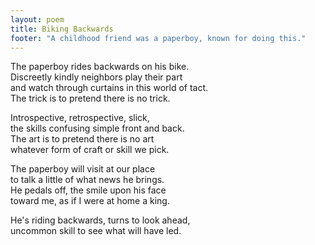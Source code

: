 ```yaml
---
layout: poem
title: Biking Backwards
footer: "A childhood friend was a paperboy, known for doing this."
---
```


The paperboy rides backwards on his bike. <br />
Discreetly kindly neighbors play their part <br />
and watch through curtains in this world of tact. <br />
The trick is to pretend there is no trick.

Introspective, retrospective, slick, <br />
the skills confusing simple front and back. <br />
The art is to pretend there is no art <br />
whatever form of craft or skill we pick.

The paperboy will visit at our place <br />
to talk a little of what news he brings. <br />
He pedals off, the smile upon his face <br />
toward me, as if I were at home a king.

He's riding backwards, turns to look ahead, <br />
uncommon skill to see what will have led.
